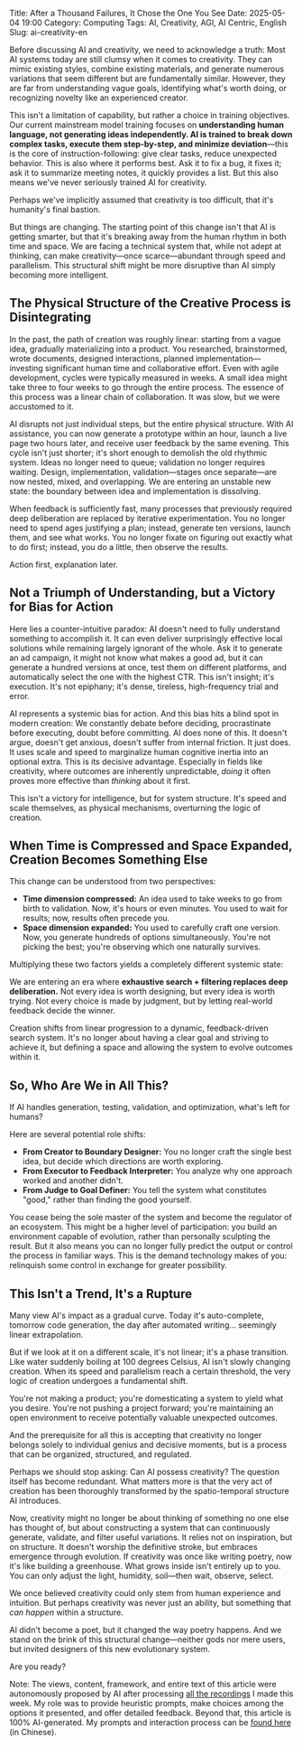 Title: After a Thousand Failures, It Chose the One You See
Date: 2025-05-04 19:00
Category: Computing
Tags: AI, Creativity, AGI, AI Centric, English
Slug: ai-creativity-en

Before discussing AI and creativity, we need to acknowledge a truth:
Most AI systems today are still clumsy when it comes to creativity. They can mimic existing styles, combine existing materials, and generate numerous variations that seem different but are fundamentally similar. However, they are far from understanding vague goals, identifying what's worth doing, or recognizing novelty like an experienced creator.

This isn't a limitation of capability, but rather a choice in training objectives.
Our current mainstream model training focuses on **understanding human language, not generating ideas independently. AI is trained to break down complex tasks, execute them step-by-step, and minimize deviation**—this is the core of instruction-following: give clear tasks, reduce unexpected behavior. This is also where it performs best. Ask it to fix a bug, it fixes it; ask it to summarize meeting notes, it quickly provides a list.
But this also means we've never seriously trained AI for creativity.

Perhaps we've implicitly assumed that creativity is too difficult, that it's humanity's final bastion.

But things are changing. The starting point of this change isn't that AI is getting smarter, but that it's breaking away from the human rhythm in both time and space.
We are facing a technical system that, while not adept at thinking, can make creativity—once scarce—abundant through speed and parallelism. This structural shift might be more disruptive than AI simply becoming more intelligent.

## The Physical Structure of the Creative Process is Disintegrating

In the past, the path of creation was roughly linear: starting from a vague idea, gradually materializing into a product. You researched, brainstormed, wrote documents, designed interactions, planned implementation—investing significant human time and collaborative effort. Even with agile development, cycles were typically measured in weeks. A small idea might take three to four weeks to go through the entire process.
The essence of this process was a linear chain of collaboration. It was slow, but we were accustomed to it.

AI disrupts not just individual steps, but the entire physical structure.
With AI assistance, you can now generate a prototype within an hour, launch a live page two hours later, and receive user feedback by the same evening. This cycle isn't just shorter; it's short enough to demolish the old rhythmic system. Ideas no longer need to queue; validation no longer requires waiting. Design, implementation, validation—stages once separate—are now nested, mixed, and overlapping.
We are entering an unstable new state: the boundary between idea and implementation is dissolving.

When feedback is sufficiently fast, many processes that previously required deep deliberation are replaced by iterative experimentation. You no longer need to spend ages justifying a plan; instead, generate ten versions, launch them, and see what works. You no longer fixate on figuring out exactly what to do first; instead, you do a little, then observe the results.

Action first, explanation later.

## Not a Triumph of Understanding, but a Victory for Bias for Action

Here lies a counter-intuitive paradox: AI doesn't need to fully understand something to accomplish it.
It can even deliver surprisingly effective local solutions while remaining largely ignorant of the whole. Ask it to generate an ad campaign, it might not know what makes a good ad, but it can generate a hundred versions at once, test them on different platforms, and automatically select the one with the highest CTR.
This isn't insight; it's execution.
It's not epiphany; it's dense, tireless, high-frequency trial and error.

AI represents a systemic bias for action. And this bias hits a blind spot in modern creation:
We constantly debate before deciding, procrastinate before executing, doubt before committing.
AI does none of this. It doesn't argue, doesn't get anxious, doesn't suffer from internal friction. It just does.
It uses scale and speed to marginalize human cognitive inertia into an optional extra.
This is its decisive advantage. Especially in fields like creativity, where outcomes are inherently unpredictable, *doing* it often proves more effective than *thinking* about it first.

This isn't a victory for intelligence, but for system structure.
It's speed and scale themselves, as physical mechanisms, overturning the logic of creation.

## When Time is Compressed and Space Expanded, Creation Becomes Something Else

This change can be understood from two perspectives:

*   **Time dimension compressed:** An idea used to take weeks to go from birth to validation. Now, it's hours or even minutes. You used to wait for results; now, results often precede you.
*   **Space dimension expanded:** You used to carefully craft one version. Now, you generate hundreds of options simultaneously. You're not picking the best; you're observing which one naturally survives.

Multiplying these two factors yields a completely different systemic state:

We are entering an era where **exhaustive search + filtering replaces deep deliberation.**
Not every idea is worth designing, but every idea is worth trying.
Not every choice is made by judgment, but by letting real-world feedback decide the winner.

Creation shifts from linear progression to a dynamic, feedback-driven search system.
It's no longer about having a clear goal and striving to achieve it, but defining a space and allowing the system to evolve outcomes within it.

## So, Who Are We in All This?

If AI handles generation, testing, validation, and optimization, what's left for humans?

Here are several potential role shifts:

*   **From Creator to Boundary Designer:** You no longer craft the single best idea, but decide which directions are worth exploring.
*   **From Executor to Feedback Interpreter:** You analyze why one approach worked and another didn't.
*   **From Judge to Goal Definer:** You tell the system what constitutes "good," rather than finding the good yourself.

You cease being the sole master of the system and become the regulator of an ecosystem.
This might be a higher level of participation: you build an environment capable of evolution, rather than personally sculpting the result.
But it also means you can no longer fully predict the output or control the process in familiar ways. This is the demand technology makes of you: relinquish some control in exchange for greater possibility.

## This Isn't a Trend, It's a Rupture

Many view AI's impact as a gradual curve. Today it's auto-complete, tomorrow code generation, the day after automated writing... seemingly linear extrapolation.

But if we look at it on a different scale, it's not linear; it's a phase transition.
Like water suddenly boiling at 100 degrees Celsius, AI isn't slowly changing creation. When its speed and parallelism reach a certain threshold, the very logic of creation undergoes a fundamental shift.

You're not making a product; you're domesticating a system to yield what you desire.
You're not pushing a project forward; you're maintaining an open environment to receive potentially valuable unexpected outcomes.

And the prerequisite for all this is accepting that creativity no longer belongs solely to individual genius and decisive moments, but is a process that can be organized, structured, and regulated.

Perhaps we should stop asking: Can AI possess creativity? The question itself has become redundant.
What matters more is that the very act of creation has been thoroughly transformed by the spatio-temporal structure AI introduces.

Now, creativity might no longer be about thinking of something no one else has thought of, but about constructing a system that can continuously generate, validate, and filter useful variations. It relies not on inspiration, but on structure. It doesn't worship the definitive stroke, but embraces emergence through evolution.
If creativity was once like writing poetry, now it's like building a greenhouse.
What grows inside isn't entirely up to you.
You can only adjust the light, humidity, soil—then wait, observe, select.

We once believed creativity could only stem from human experience and intuition.
But perhaps creativity was never just an ability, but something that *can happen* within a structure.

AI didn't become a poet, but it changed the way poetry happens.
And we stand on the brink of this structural change—neither gods nor mere users,
but invited designers of this new evolutionary system.

Are you ready?

Note: The views, content, framework, and entire text of this article were autonomously proposed by AI after processing [all the recordings](/life-api-en.html) I made this week. My role was to provide heuristic prompts, make choices among the options it presented, and offer detailed feedback. Beyond that, this article is 100% AI-generated. My prompts and interaction process can be [found here](https://chatgpt.com/share/68183774-5f48-800a-905b-fe62d6f1aad1) (in Chinese).